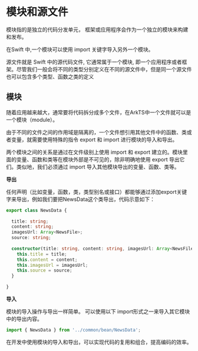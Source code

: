 # 模块和源文件

模块指的是独立的代码分发单元， 框架或应用程序会作为一个独立的模块来构建和发布。

在Swift 中,一个模块可以使用 import 关键字导入另外一个模块。

源文件就是 Swift 中的源代码文件, 它通常属于一个模块, 即一个应用程序或者框架。尽管我们一般会将不同的类型分别定义在不同的源文件中，但是同一个源文件也可以包含多个类型、函数之类的定义

## 模块

随着应用越来越大，通常要将代码拆分成多个文件，在ArkTS中一个文件就可以是一个模块（module）。

由于不同的文件之间的作用域是隔离的，一个文件想引用其他文件中的函数、类或者变量，就需要使用特殊的指令 export 和 import 进行模块的导入和导出。

两个模块之间的关系是通过在文件级别上使用 import 和 export 建立的。模块里面的变量、函数和类等在模块外部是不可见的，除非明确地使用 export 导出它们。类似地，我们必须通过 import 导入其他模块导出的变量、函数、类等。

**导出**

任何声明（比如变量，函数，类，类型别名或接口）都能够通过添加export关键字来导出，例如我们要把NewsData这个类导出，代码示意如下：

```typescript
export class NewsData { 
  
  title: string;
  content: string;
  imagesUrl: Array<NewsFile>; 
  source: string;
  
  constructor(title: string, content: string, imagesUrl: Array<NewsFile>, source: string) { 
    this.title = title; 
    this.content = content; 
    this.imagesUrl = imagesUrl;  
    this.source = source; 
  }
  
}
```

**导入**

模块的导入操作与导出一样简单。 可以使用以下 import形式之一来导入其它模块中的导出内容。

```javascript
import { NewsData } from '../common/bean/NewsData';
```

在开发中使用模块的导入和导出，可以实现代码的复用和组合，提高编码的效率。
